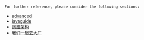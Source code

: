 ###
```markdown
For further reference, please consider the following sections:
```
* [advanced](https://doocs.gitee.io/advanced-java/#/)
* [javaguide](https://javaguide.cn/)
* [凤凰架构](http://icyfenix.cn/)
* [我们一起去大厂](https://aobing.blog.csdn.net/category_9424379.html)